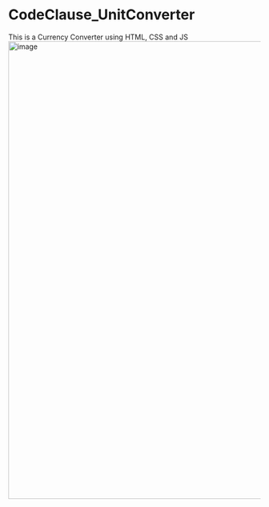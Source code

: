 # CodeClause_UnitConverter
This is a Currency Converter using HTML, CSS and JS
<img width="913" alt="image" src="https://user-images.githubusercontent.com/92217453/236630748-ad4d7ba9-608e-4f24-9269-e800e4e6c4ec.png">


